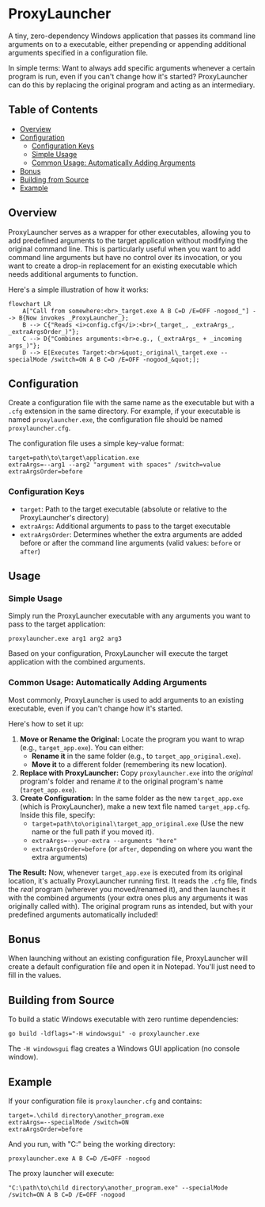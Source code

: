 # ProxyLauncher

A tiny, zero-dependency Windows application that passes its command line arguments on to a executable, either prepending or appending additional arguments specified in a configuration file.

In simple terms: Want to always add specific arguments whenever a certain program is run, even if you can't change how it's started? ProxyLauncher can do this by replacing the original program and acting as an intermediary.

## Table of Contents
- [Overview](#overview)
- [Configuration](#configuration)
  - [Configuration Keys](#configuration-keys)
  - [Simple Usage](#simple-usage)
  - [Common Usage: Automatically Adding Arguments](#common-usage-automatically-adding-arguments)
- [Bonus](#bonus)
- [Building from Source](#building-from-source)
- [Example](#example)

## Overview<br>
ProxyLauncher serves as a wrapper for other executables, allowing you to add predefined arguments to the target application without modifying the original command line. This is particularly useful when you want to add command line arguments but have no control over its invocation, or you want to create a drop-in replacement for an existing executable which needs additional arguments to function.

Here's a simple illustration of how it works:

```mermaid
flowchart LR
    A["Call from somewhere:<br>_target.exe A B C=D /E=OFF -nogood_"] --> B{Now invokes _ProxyLauncher_};
    B --> C{"Reads <i>config.cfg</i>:<br>(_target_, _extraArgs_, _extraArgsOrder_)"};
    C --> D{"Combines arguments:<br>e.g., (_extraArgs_ + _incoming args_)"};
    D --> E[Executes Target:<br>&quot;_original\_target.exe --specialMode /switch=ON A B C=D /E=OFF -nogood_&quot;];
```

## Configuration

Create a configuration file with the same name as the executable but with a `.cfg` extension in the same directory. For example, if your executable is named `proxylauncher.exe`, the configuration file should be named `proxylauncher.cfg`.

The configuration file uses a simple key-value format:

```
target=path\to\target\application.exe
extraArgs=--arg1 --arg2 "argument with spaces" /switch=value
extraArgsOrder=before
```

### Configuration Keys

- `target`: Path to the target executable (absolute or relative to the ProxyLauncher's directory)
- `extraArgs`: Additional arguments to pass to the target executable
- `extraArgsOrder`: Determines whether the extra arguments are added before or after the command line arguments (valid values: `before` or `after`)

## Usage

### Simple Usage

Simply run the ProxyLauncher executable with any arguments you want to pass to the target application:

```
proxylauncher.exe arg1 arg2 arg3
```

Based on your configuration, ProxyLauncher will execute the target application with the combined arguments.

### Common Usage: Automatically Adding Arguments

Most commonly, ProxyLauncher is used to add arguments to an existing executable, even if you can't change how it's started.

Here's how to set it up:

1.  **Move or Rename the Original:** Locate the program you want to wrap (e.g., `target_app.exe`). You can either:
    *   **Rename it** in the same folder (e.g., to `target_app_original.exe`).
    *   **Move it** to a different folder (remembering its new location).
2.  **Replace with ProxyLauncher:** Copy `proxylauncher.exe` into the *original* program's folder and rename *it* to the original program's name (`target_app.exe`).
3.  **Create Configuration:** In the same folder as the new `target_app.exe` (which is ProxyLauncher), make a new text file named `target_app.cfg`. Inside this file, specify:
    *   `target=path\to\original\target_app_original.exe` (Use the new name or the full path if you moved it).
    *   `extraArgs=--your-extra --arguments "here"`
    *   `extraArgsOrder=before` (or `after`, depending on where you want the extra arguments)

**The Result:** Now, whenever `target_app.exe` is executed from its original location, it's actually ProxyLauncher running first. It reads the `.cfg` file, finds the *real* program (wherever you moved/renamed it), and then launches it with the combined arguments (your extra ones plus any arguments it was originally called with). The original program runs as intended, but with your predefined arguments automatically included!

## Bonus
When launching without an existing configuration file, ProxyLauncher will create a default configuration file and open it in Notepad. You'll just need to fill in the values.

## Building from Source

To build a static Windows executable with zero runtime dependencies:

```
go build -ldflags="-H windowsgui" -o proxylauncher.exe
```

The `-H windowsgui` flag creates a Windows GUI application (no console window).

## Example

If your configuration file is `proxylauncher.cfg` and contains:
```
target=.\child directory\another_program.exe
extraArgs=--specialMode /switch=ON
extraArgsOrder=before
```

And you run, with "C:\" being the working directory:
```
proxylauncher.exe A B C=D /E=OFF -nogood
```

The proxy launcher will execute:
```
"C:\path\to\child directory\another_program.exe" --specialMode /switch=ON A B C=D /E=OFF -nogood
